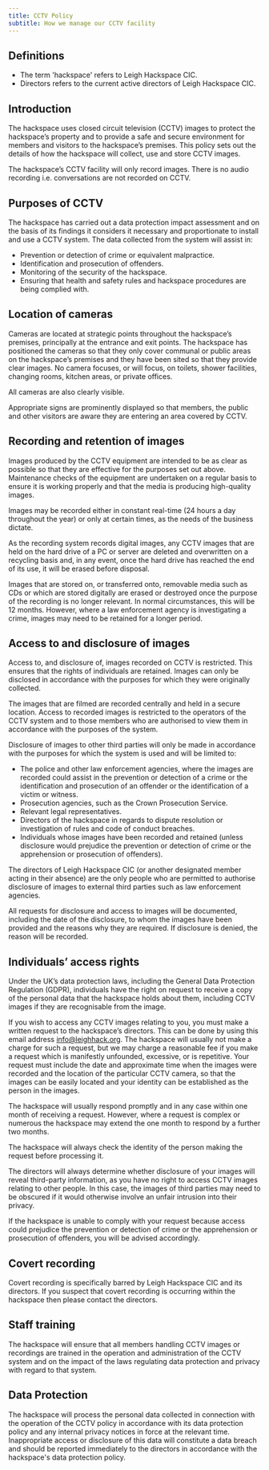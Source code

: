 ```yaml
---
title: CCTV Policy
subtitle: How we manage our CCTV facility
---
```


## Definitions

* The term 'hackspace' refers to Leigh Hackspace CIC.
* Directors refers to the current active directors of Leigh Hackspace CIC.

## Introduction 

The hackspace uses closed circuit television (CCTV) images to protect the hackspace’s property and to provide a safe and secure environment for members and visitors to the hackspace’s premises. This policy sets out the details of how the hackspace will collect, use and store CCTV images.

The hackspace’s CCTV facility will only record images.  There is no audio recording i.e. conversations are not recorded on CCTV. 

## Purposes of CCTV

The hackspace has carried out a data protection impact assessment and on the basis of its findings it considers it necessary and proportionate to install and use a CCTV system. The data collected from the system will assist in: 

* Prevention or detection of crime or equivalent malpractice.  
* Identification and prosecution of offenders.  
* Monitoring of the security of the hackspace.  
* Ensuring that health and safety rules and hackspace procedures are being complied with.  

## Location of cameras

Cameras are located at strategic points throughout the hackspace’s premises, principally at the entrance and exit points. The hackspace has positioned the cameras so that they only cover communal or public areas on the hackspace’s premises and they have been sited so that they provide clear images.  No camera focuses, or will focus, on toilets, shower facilities, changing rooms, kitchen areas, or private offices.  

All cameras are also clearly visible.

Appropriate signs are prominently displayed so that members, the public and other visitors are aware they are entering an area covered by CCTV.  

## Recording and retention of images

Images produced by the CCTV equipment are intended to be as clear as possible so that they are effective for the purposes set out above.  Maintenance checks of the equipment are undertaken on a regular basis to ensure it is working properly and that the media is producing high-quality images.

Images may be recorded either in constant real-time (24 hours a day throughout the year) or only at certain times, as the needs of the business dictate.

As the recording system records digital images, any CCTV images that are held on the hard drive of a PC or server are deleted and overwritten on a recycling basis and, in any event, once the hard drive has reached the end of its use, it will be erased before disposal.  

Images that are stored on, or transferred onto, removable media such as CDs or which are stored digitally are erased or destroyed once the purpose of the recording is no longer relevant.  In normal circumstances, this will be 12 months.  However, where a law enforcement agency is investigating a crime, images may need to be retained for a longer period.

## Access to and disclosure of images

Access to, and disclosure of, images recorded on CCTV is restricted.  This ensures that the rights of individuals are retained.  Images can only be disclosed in accordance with the purposes for which they were originally collected.  

The images that are filmed are recorded centrally and held in a secure location.  Access to recorded images is restricted to the operators of the CCTV system and to those members who are authorised to view them in accordance with the purposes of the system.

Disclosure of images to other third parties will only be made in accordance with the purposes for which the system is used and will be limited to:  

* The police and other law enforcement agencies, where the images are recorded could assist in the prevention or detection of a crime or the identification and prosecution of an offender or the identification of a victim or witness.  
* Prosecution agencies, such as the Crown Prosecution Service.  
* Relevant legal representatives.  
* Directors of the hackspace in regards to dispute resolution or investigation of rules and code of conduct breaches.
* Individuals whose images have been recorded and retained (unless disclosure would prejudice the prevention or detection of crime or the apprehension or prosecution of offenders).

The directors of Leigh Hackspace CIC (or another designated member acting in their absence) are the only people who are permitted to authorise disclosure of images to external third parties such as law enforcement agencies.

All requests for disclosure and access to images will be documented, including the date of the disclosure, to whom the images have been provided and the reasons why they are required.  If disclosure is denied, the reason will be recorded.

## Individuals’ access rights 

Under the UK’s data protection laws, including the General Data Protection Regulation (GDPR),  individuals have the right on request to receive a copy of the personal data that the hackspace holds about them, including CCTV images if they are recognisable from the image.  

If you wish to access any CCTV images relating to you, you must make a written request to the hackspace’s directors. This can be done by using this email address [info@leighhack.org](mailto:info@leighhack.org).  The hackspace will usually not make a charge for such a request, but we may charge a reasonable fee if you make a request which is manifestly unfounded, excessive, or is repetitive. Your request must include the date and approximate time when the images were recorded and the location of the particular CCTV camera, so that the images can be easily located and your identity can be established as the person in the images.  

The hackspace will usually respond promptly and in any case within one month of receiving a request. However, where a request is complex or numerous the hackspace may extend the one month to respond by a further two months. 

The hackspace will always check the identity of the person making the request before processing it.

The directors will always determine whether disclosure of your images will reveal third-party information, as you have no right to access CCTV images relating to other people.  In this case, the images of third parties may need to be obscured if it would otherwise involve an unfair intrusion into their privacy.

If the hackspace is unable to comply with your request because access could prejudice the prevention or detection of crime or the apprehension or prosecution of offenders, you will be advised accordingly.   

## Covert recording  

Covert recording is specifically barred by Leigh Hackspace CIC and its directors. If you suspect that covert recording is occurring within the hackspace then please contact the directors.

## Staff training                                                                    

The hackspace will ensure that all members handling CCTV images or recordings are trained in the operation and administration of the CCTV system and on the impact of the laws regulating data protection and privacy with regard to that system.  

## Data Protection

The hackspace will process the personal data collected in connection with the operation of the CCTV policy in accordance with its data protection policy and any internal privacy notices in force at the relevant time. Inappropriate access or disclosure of this data will constitute a data breach and should be reported immediately to the directors in accordance with the hackspace's data protection policy.